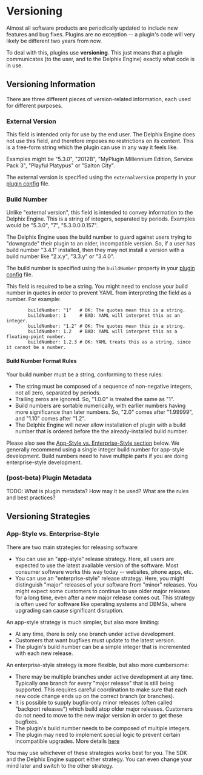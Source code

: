 # Versioning

Almost all software products are periodically updated to include new features and bug fixes. Plugins are no exception -- a plugin's code will very likely be different two years from now.

To deal with this, plugins use **versioning**. This just means that a plugin communicates (to the user, and to the Delphix Engine) exactly what code is in use.

## Versioning Information

There are three different pieces of version-related information, each used for different purposes.

### External Version

This field is intended only for use by the end user. The Delphix Engine does not use this field, and therefore imposes no restrictions on its content. This is a free-form string which the plugin can use in any way it feels like.

Examples might be "5.3.0", "2012B", "MyPlugin Millennium Edition, Service Pack 3", "Playful Platypus" or "Salton City".

The external version is specified using the `externalVersion` property in your [plugin config](/References/Plugin_Config/) file.

### Build Number

Unlike "external version", this field is intended to convey information to the Delphix Engine. This is a string of integers, separated by periods. Examples would be "5.3.0", "7", "5.3.0.0.0.157".

The Delphix Engine uses the build number to guard against users trying to "downgrade" their plugin to an older, incompatible version. So, if a user has build number "3.4.1" installed, then they may not install a version with a build number like "2.x.y", "3.3.y" or "3.4.0".

The build number is specified using the `buildNumber` property in your [plugin config](/References/Plugin_Config/) file.

This field is required to be a string. You might need to enclose your build number in quotes in order to prevent YAML from interpreting the field as a number. For example:
```
        buildNumber: "1"   # OK: The quotes mean this is a string.
        buildNumber: 1     # BAD: YAML will interpret this as an integer.
        buildNumber: "1.2" # OK: The quotes mean this is a string.
        buildNumber: 1.2   # BAD: YAML will interpret this as a floating-point number.
        buildNumber: 1.2.3 # OK: YAML treats this as a string, since it cannot be a number.
```

#### Build Number Format Rules

Your build number must be a string, conforming to these rules:

* The string must be composed of a sequence of non-negative integers, not all zero, separated by periods.
* Trailing zeros are ignored. So, "1.0.0" is treated the same as "1".
* Build numbers are sortable numerically, with earlier numbers having more significance than later numbers. So, "2.0" comes after "1.99999", and "1.10" comes after "1.2".
* The Delphix Engine will never allow installation of plugin with a build number that is ordered before the the already-installed build number.

Please also see the [App-Style vs. Enterprise-Style section](#app-style-vs-enterprise-style) below. We generally recommend using a single integer build number for app-style development. Build numbers need to have multiple parts if you are doing enterprise-style development.

### (post-beta) Plugin Metadata

TODO: What is plugin metadata? How may it be used? What are the rules and best practices?

## Versioning Strategies
### App-Style vs. Enterprise-Style

There are two main strategies for releasing software:

* You can use an "app-style" release strategy. Here, all users are expected to use the latest available version of the software. Most consumer software works this way today -- websites, phone apps, etc.
* You can use an "enterprise-style" release strategy. Here, you might distinguish "major" releases of your software from "minor" releases. You might expect some customers to continue to use older major releases for a long time, even after a new major release comes out. This strategy is often used for software like operating systems and DBMSs, where upgrading can cause significant disruption.

An app-style strategy is much simpler, but also more limiting:

* At any time, there is only one branch under active development.
* Customers that want bugfixes must update to the latest version.
* The plugin's build number can be a simple integer that is incremented with each new release.

An enterprise-style strategy is more flexible, but also more cumbersome:

* There may be multiple branches under active development at any time. Typically one branch for every "major release" that is still being supported. This requires careful coordination to make sure that each new code change ends up on the correct branch (or branches).
* It is possible to supply bugfix-only minor releases (often called "backport releases") which build atop older major releases. Customers do not need to move to the new major version in order to get these bugfixes.
* The plugin's build number needs to be composed of multiple integers.
* The plugin may need to implement special logic to prevent certain incompatible upgrades. More details [here](/Versioning_And_Upgrading/Compatibility/#plugin-defined-compatibility)

You may use whichever of these strategies works best for you. The SDK and the Delphix Engine support either strategy. You can even change your mind later and switch to the other strategy.
